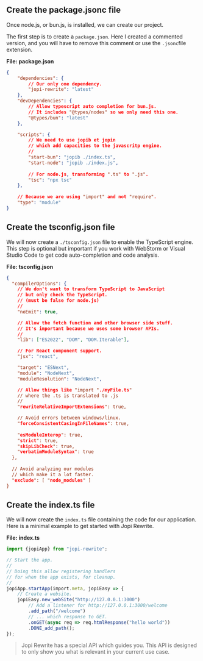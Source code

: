 ## Create the package.jsonc file

Once node.js, or bun.js, is installed, we can create our project.

The first step is to create a `package.json`. Here I created a commented version, and you will have to remove this comment or use the `.jsonc`file extension.

**File: package.json**
```json
{
    "dependencies": {
        // Our only one dependency.
        "jopi-rewrite": "latest"
    },
    "devDependencies": {
        // Allow typescript auto completion for bun.js.
        // It includes "@types/nodes" so we only need this one.
        "@types/bun": "latest"
    },

    "scripts": {
        // We need to use jopib et jopin
        // which add capacities to the javascritp engine.
        //
        "start-bun": "jopib ./index.ts",
        "start-node": "jopib ./index.js",
      
        // For node.js, transforming ".ts" to ".js".
        "tsc": "npx tsc"
    },
  
    // Because we are using "import" and not "require".
    "type": "module"
}
```

## Create the tsconfig.json file

We will now create a `./tsconfig.json` file to enable the TypeScript engine. This step is optional but important if you work with WebStorm or Visual Studio Code to get code auto-completion and code analysis.

**File: tsconfig.json**
```json
{
  "compilerOptions": {
    // We don't want to transform TypeScript to JavaScript
    // but only check the TypeScript.
    // (must be false for node.js)
    //
    "noEmit": true,

    // Allow the fetch function and other browser side stuff.
    // It's important because we uses some browser APIs.
    //
    "lib": ["ES2022", "DOM", "DOM.Iterable"],

    // For React component support.
    "jsx": "react",

    "target": "ESNext",
    "module": "NodeNext",
    "moduleResolution": "NodeNext",

    // Allow things like "import "./myFile.ts"
    // where the .ts is translated to .js
    //
    "rewriteRelativeImportExtensions": true,

    // Avoid errors between windows/linux.
    "forceConsistentCasingInFileNames": true,
    
    "esModuleInterop": true,
    "strict": true,
    "skipLibCheck": true,
    "verbatimModuleSyntax": true
  },
  
  // Avoid analyzing our modules
  // which make it a lot faster.
  "exclude": [ "node_modules" ]
}
```

## Create the index.ts file

We will now create the `index.ts` file containing the code for our application. Here is a minimal example to get started with Jopi Rewrite.

**File: index.ts**
```typescript
import {jopiApp} from "jopi-rewrite";

// Start the app.
//
// Doing this allow registering handlers
// for when the app exists, for cleanup.
//
jopiApp.startApp(import.meta, jopiEasy => {
    // Create a website.
    jopiEasy.new_webSite("http://127.0.0.1:3000")
        // Add a listener for http://127.0.0.1:3000/welcome
        .add_path("/welcome")
        // ... which response to GET.
        .onGET(async req => req.htmlResponse("hello world"))
        .DONE_add_path();
});
```

> Jopi Rewrite has a special API which guides you.
> This API is designed to only show you what is relevant in your current use case. 